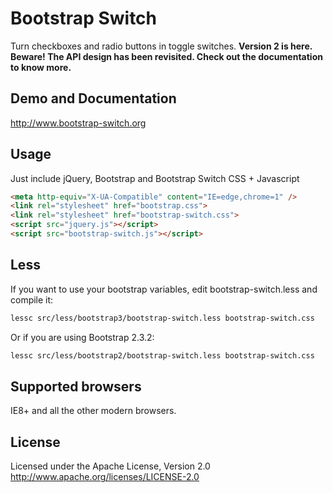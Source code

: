 Bootstrap Switch
================

Turn checkboxes and radio buttons in toggle switches.
**Version 2 is here. Beware! The API design has been revisited. Check out the documentation to know more.** 

Demo and Documentation
----------------------
http://www.bootstrap-switch.org

Usage
-----
Just include jQuery, Bootstrap and Bootstrap Switch CSS + Javascript

``` html
<meta http-equiv="X-UA-Compatible" content="IE=edge,chrome=1" />
<link rel="stylesheet" href="bootstrap.css">
<link rel="stylesheet" href="bootstrap-switch.css">
<script src="jquery.js"></script>
<script src="bootstrap-switch.js"></script>
```

Less
----
If you want to use your bootstrap variables, edit bootstrap-switch.less and compile it:

``` bash
lessc src/less/bootstrap3/bootstrap-switch.less bootstrap-switch.css
```

Or if you are using Bootstrap 2.3.2:

``` bash
lessc src/less/bootstrap2/bootstrap-switch.less bootstrap-switch.css
```

Supported browsers
------------------
IE8+ and all the other modern browsers.

License
-------
Licensed under the Apache License, Version 2.0
http://www.apache.org/licenses/LICENSE-2.0
